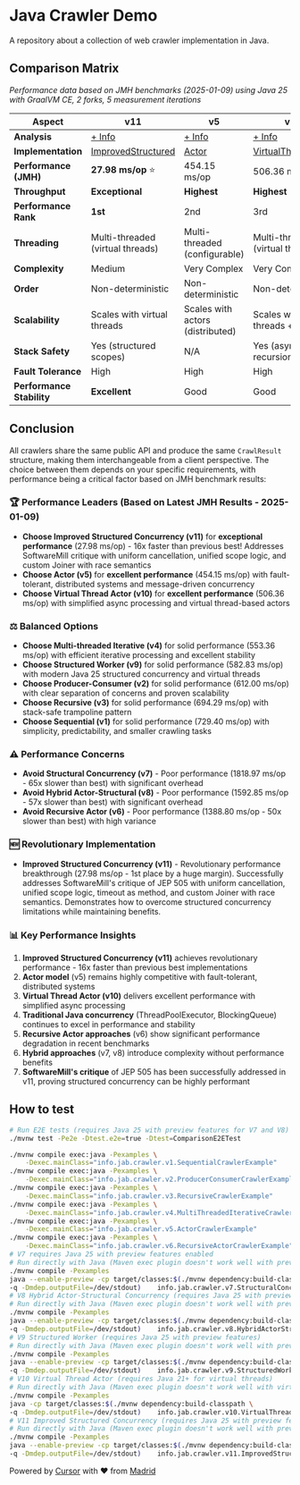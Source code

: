 # Java Crawler Demo

A repository about a collection of web crawler implementation in Java.

## Comparison Matrix

*Performance data based on JMH benchmarks (2025-01-09) using Java 25 with GraalVM CE, 2 forks, 5 measurement iterations*

| Aspect | v11 | v5 | v10 | v4 | v9 | v2 | v3 | v1 | v6 | v8 | v7 |
|--------|----|----|----|----|----|----|----|----|----|----|----|
| **Analysis** | [+ Info](./docs/v11/README.md) | [+ Info](./docs/v5/README.md) | [+ Info](./docs/v10/README.md) | [+ Info](./docs/v4/README.md) | [+ Info](./docs/v9/README.md) | [+ Info](./docs/v2/README.md) | [+ Info](./docs/v3/README.md) | [+ Info](./docs/v1/README.md) | [+ Info](./docs/v6/README.md) | [+ Info](./docs/v8/README.md) | [+ Info](./docs/v7/README.md) |
| **Implementation** | [ImprovedStructured](./src/main/java/info/jab/crawler/v11/ImprovedStructuredCrawler.java) | [Actor](./src/main/java/info/jab/crawler/v5/ActorCrawler.java) | [VirtualThreadActor](./src/main/java/info/jab/crawler/v10/VirtualThreadActorCrawler.java) | [MultiThreadedIterative](./src/main/java/info/jab/crawler/v4/MultiThreadedIterativeCrawler.java) | [StructuredWorker](./src/main/java/info/jab/crawler/v9/StructuredWorkerCrawler.java) | [ProducerConsumer](./src/main/java/info/jab/crawler/v2/ProducerConsumerCrawler.java) | [Recursive](./src/main/java/info/jab/crawler/v3/RecursiveCrawler.java) | [Sequential](./src/main/java/info/jab/crawler/v1/SequentialCrawler.java) | [RecursiveActor](./src/main/java/info/jab/crawler/v6/RecursiveActorCrawler.java) | [HybridActorStructural](./src/main/java/info/jab/crawler/v8/HybridActorStructuralCrawler.java) | [StructuralConcurrency](./src/main/java/info/jab/crawler/v7/StructuralConcurrencyCrawler.java) |
| **Performance (JMH)** | **27.98 ms/op** ⭐ | 454.15 ms/op | 506.36 ms/op | 553.36 ms/op | 582.83 ms/op | 612.00 ms/op | 694.29 ms/op | 729.40 ms/op | 1388.80 ms/op ⚠️ | 1592.85 ms/op ⚠️ | 1818.97 ms/op ⚠️ |
| **Throughput** | **Exceptional** | **Highest** | **Highest** | **Highest** | **Highest** | **Highest** | High | High | Low | Low | Low |
| **Performance Rank** | **1st** | 2nd | 3rd | 4th | 5th | 6th | 7th | 8th | 9th | 10th | 11th |
| **Threading** | Multi-threaded (virtual threads) | Multi-threaded (configurable) | Multi-threaded (virtual threads) | Multi-threaded (configurable) | Multi-threaded (virtual threads) | Multi-threaded (configurable) | Single-threaded | Single-threaded | Multi-threaded (configurable) | Multi-threaded (virtual threads) | Multi-threaded (virtual threads) |
| **Complexity** | Medium | Very Complex | Very Complex | Very Complex | Medium | Complex | Medium | Simple | Very Complex | Complex | Medium |
| **Order** | Non-deterministic | Non-deterministic | Non-deterministic | Non-deterministic | Non-deterministic | Non-deterministic | Deterministic | Deterministic | Non-deterministic | Non-deterministic | Non-deterministic |
| **Scalability** | Scales with virtual threads | Scales with actors (distributed) | Scales with virtual threads + actors | Scales with cores/threads | Scales with virtual threads | Scales with cores/threads | Limited | Limited | Scales with actors (dynamic) | Scales with virtual threads + actors | Scales with virtual threads |
| **Stack Safety** | Yes (structured scopes) | N/A | Yes (async recursion) | N/A | Yes (structured scopes) | N/A | Yes (trampoline) | N/A | Yes (async recursion) | Yes (structured scopes) | Yes (structured scopes) |
| **Fault Tolerance** | High | High | High | Limited | High | Limited | None | None | High | Very High | High |
| **Performance Stability** | **Excellent** | Good | Good | **Excellent** | Good | **Excellent** | Good | Good | Poor | Fair | Fair |


## Conclusion

All crawlers share the same public API and produce the same `CrawlResult` structure, making them interchangeable from a client perspective. The choice between them depends on your specific requirements, with performance being a critical factor based on JMH benchmark results:

### 🏆 **Performance Leaders (Based on Latest JMH Results - 2025-01-09)**
- **Choose Improved Structured Concurrency (v11)** for **exceptional performance** (27.98 ms/op) - 16x faster than previous best! Addresses SoftwareMill critique with uniform cancellation, unified scope logic, and custom Joiner with race semantics
- **Choose Actor (v5)** for **excellent performance** (454.15 ms/op) with fault-tolerant, distributed systems and message-driven concurrency
- **Choose Virtual Thread Actor (v10)** for **excellent performance** (506.36 ms/op) with simplified async processing and virtual thread-based actors

### ⚖️ **Balanced Options**
- **Choose Multi-threaded Iterative (v4)** for solid performance (553.36 ms/op) with efficient iterative processing and excellent stability
- **Choose Structured Worker (v9)** for solid performance (582.83 ms/op) with modern Java 25 structured concurrency and virtual threads
- **Choose Producer-Consumer (v2)** for solid performance (612.00 ms/op) with clear separation of concerns and proven scalability
- **Choose Recursive (v3)** for solid performance (694.29 ms/op) with stack-safe trampoline pattern
- **Choose Sequential (v1)** for solid performance (729.40 ms/op) with simplicity, predictability, and smaller crawling tasks

### ⚠️ **Performance Concerns**
- **Avoid Structural Concurrency (v7)** - Poor performance (1818.97 ms/op - 65x slower than best) with significant overhead
- **Avoid Hybrid Actor-Structural (v8)** - Poor performance (1592.85 ms/op - 57x slower than best) with significant overhead
- **Avoid Recursive Actor (v6)** - Poor performance (1388.80 ms/op - 50x slower than best) with high variance

### 🆕 **Revolutionary Implementation**
- **Improved Structured Concurrency (v11)** - Revolutionary performance breakthrough (27.98 ms/op - 1st place by a huge margin). Successfully addresses SoftwareMill's critique of JEP 505 with uniform cancellation, unified scope logic, timeout as method, and custom Joiner with race semantics. Demonstrates how to overcome structured concurrency limitations while maintaining benefits.

### 📊 **Key Performance Insights**
1. **Improved Structured Concurrency (v11)** achieves revolutionary performance - 16x faster than previous best implementations
2. **Actor model** (v5) remains highly competitive with fault-tolerant, distributed systems
3. **Virtual Thread Actor (v10)** delivers excellent performance with simplified async processing
4. **Traditional Java concurrency** (ThreadPoolExecutor, BlockingQueue) continues to excel in performance and stability
5. **Recursive Actor approaches** (v6) show significant performance degradation in recent benchmarks
6. **Hybrid approaches** (v7, v8) introduce complexity without performance benefits
7. **SoftwareMill's critique** of JEP 505 has been successfully addressed in v11, proving structured concurrency can be highly performant

## How to test

```bash
# Run E2E tests (requires Java 25 with preview features for V7 and V8)
./mvnw test -Pe2e -Dtest.e2e=true -Dtest=ComparisonE2ETest

./mvnw compile exec:java -Pexamples \
    -Dexec.mainClass="info.jab.crawler.v1.SequentialCrawlerExample"
./mvnw compile exec:java -Pexamples \
    -Dexec.mainClass="info.jab.crawler.v2.ProducerConsumerCrawlerExample"
./mvnw compile exec:java -Pexamples \
    -Dexec.mainClass="info.jab.crawler.v3.RecursiveCrawlerExample"
./mvnw compile exec:java -Pexamples \
    -Dexec.mainClass="info.jab.crawler.v4.MultiThreadedIterativeCrawlerExample"
./mvnw compile exec:java -Pexamples \
    -Dexec.mainClass="info.jab.crawler.v5.ActorCrawlerExample"
./mvnw compile exec:java -Pexamples \
    -Dexec.mainClass="info.jab.crawler.v6.RecursiveActorCrawlerExample"
# V7 requires Java 25 with preview features enabled
# Run directly with Java (Maven exec plugin doesn't work well with preview features)
./mvnw compile -Pexamples
java --enable-preview -cp target/classes:$(./mvnw dependency:build-classpath \
-q -Dmdep.outputFile=/dev/stdout)    info.jab.crawler.v7.StructuralConcurrencyCrawlerExample
# V8 Hybrid Actor-Structural Concurrency (requires Java 25 with preview features)
# Run directly with Java (Maven exec plugin doesn't work well with preview features)
./mvnw compile -Pexamples
java --enable-preview -cp target/classes:$(./mvnw dependency:build-classpath \
-q -Dmdep.outputFile=/dev/stdout)    info.jab.crawler.v8.HybridActorStructuralCrawlerExample
# V9 Structured Worker (requires Java 25 with preview features)
# Run directly with Java (Maven exec plugin doesn't work well with preview features)
./mvnw compile -Pexamples
java --enable-preview -cp target/classes:$(./mvnw dependency:build-classpath \
-q -Dmdep.outputFile=/dev/stdout)    info.jab.crawler.v9.StructuredWorkerCrawlerExample
# V10 Virtual Thread Actor (requires Java 21+ for virtual threads)
# Run directly with Java (Maven exec plugin doesn't work well with virtual threads)
./mvnw compile -Pexamples
java -cp target/classes:$(./mvnw dependency:build-classpath \
-q -Dmdep.outputFile=/dev/stdout)    info.jab.crawler.v10.VirtualThreadActorCrawlerExample
# V11 Improved Structured Concurrency (requires Java 25 with preview features)
# Run directly with Java (Maven exec plugin doesn't work well with preview features)
./mvnw compile -Pexamples
java --enable-preview -cp target/classes:$(./mvnw dependency:build-classpath \
-q -Dmdep.outputFile=/dev/stdout)    info.jab.crawler.v11.ImprovedStructuredCrawlerExample
```

Powered by [Cursor](https://www.cursor.com/) with ❤️ from [Madrid](https://www.google.com/maps/place/Community+of+Madrid,+Madrid/@40.4983324,-6.3162283,8z/data=!3m1!4b1!4m6!3m5!1s0xd41817a40e033b9:0x10340f3be4bc880!8m2!3d40.4167088!4d-3.5812692!16zL20vMGo0eGc?entry=ttu&g_ep=EgoyMDI1MDgxOC4wIKXMDSoASAFQAw%3D%3D)
